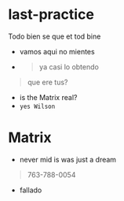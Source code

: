 # last-practice
Todo bien se que et tod bine
- vamos aqui no mientes
- > ya casi lo obtendo 
> que ere tus?
- is the Matrix real?
- `yes Wilson`
# Matrix
- never mid is was just a dream

> 763-788-0054
- fallado
